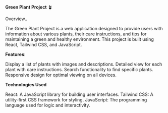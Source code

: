 **Green Plant Project** 🪴

Overview..

The Green Plant Project is a web application designed to provide users with information about various plants, 
their care instructions, and tips for maintaining a green and healthy environment. 
This project is built using React, Tailwind CSS, and JavaScript.


**Features**: 

Display a list of plants with images and descriptions.
Detailed view for each plant with care instructions.
Search functionality to find specific plants.
Responsive design for optimal viewing on all devices.



**Technologies Used**

React: A JavaScript library for building user interfaces.
Tailwind CSS: A utility-first CSS framework for styling.
JavaScript: The programming language used for logic and interactivity.
